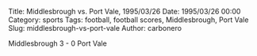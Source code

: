 Title: Middlesbrough vs. Port Vale, 1995/03/26
Date: 1995/03/26 00:00
Category: sports
Tags: football, football scores, Middlesbrough, Port Vale
Slug: middlesbrough-vs-port-vale
Author: carbonero


Middlesbrough 3 - 0 Port Vale
